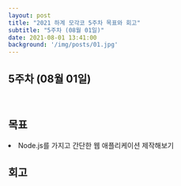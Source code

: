 ```yaml
---
layout: post
title: "2021 하계 모각코 5주차 목표와 회고"
subtitle: "5주차 (08월 01일)"
date: 2021-08-01 13:41:00
background: '/img/posts/01.jpg'
---
```

<h2>5주차 (08월 01일)</h2><br>
<h2 class="section-heading">목표</h2>

<p><li>Node.js를 가지고 간단한 웹 애플리케이션 제작해보기</li></p>


<h2 class="section-heading">회고</h2>
